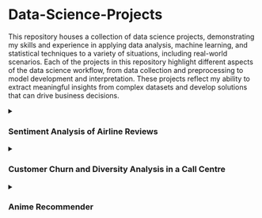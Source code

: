 # Data-Science-Projects

This repository houses a collection of data science projects, demonstrating my skills and experience in applying data analysis, machine learning, and statistical techniques to a variety of situations, including real-world scenarios. Each of the projects in this repository highlight different aspects of the data science workflow, from data collection and preprocessing to model development and interpretation. These projects reflect my ability to extract meaningful insights from complex datasets and develop solutions that can drive business decisions.

<details>
<summary><h3>Sentiment Analysis of Airline Reviews</h3></summary>

This project is part of Forage's [British Airways Data Science](https://www.theforage.com/simulations/british-airways/data-science-yqoz) Virtual Experience Program.

<details>
<summary><h4>Task 1: Web Scraping and Sentiment Analysis</h4></summary>
This notebook is the first task of a two-part project aimed at predicting customer booking behaviours. Here, the focus is on collecting raw data and preparing it for analysis. Using web scraping techniques, the notebook extracts reviews from a public website, processes the data to ensure cleanliness and consistency, and prepares it for use in predictive modelling.

<break></break>

The extracted data was processed and analysed using natural language processing (NLP) techniques to perform sentiment analysis to provide valuable insights into customer satisfaction and experience with British Airways.

#### Key Features

- Web scraping using `BeautifulSoup` and `requests` libraries to extract review data from Skytrax - collected a substantial number of reviews (3500), iterating through multiple pages dynamically, and stored them in the `data-BA_reviews.csv` file which is also included here.
- Initial text preprocessing including trimming whitespace as well as removing HTML tags, special characters, and stopwords.
- Advanced data visualisation techniques using Matplotlib and Seaborn to present findings effectively as histograms and wordclouds (utilising the `wordcloud` library). 

#### Results

- Successfully scraped and cleaned a dataset containing reviews, bulding techniques and gaining experience for subsequent predictive analysis.
- Visualised sentiment distribution across various aspects of the airline service.
- Created wordclouds to highlight frequently mentioned positive and negative aspects.
- Demonstrated the feasibility of automating data collection from dynamic web pages.

#### Applications

In the context of this Virtal Experience Program:

- Enhance customer experience by addressing common pain points identified in negative reviews.
- Inform targeted marketing strategies based on positive aspects highlighted by customers.
- Present the ability to benchmark against competitors by comparing sentiment scores.

How this will add to my data analysis and data science experience:

- The web scraping techniques can be adapted to collect data from other domains, such as e-commerce, social media, or news sites.
- The cleaned and structured data produced from this can serve as input for text analysis, sentiment analysis, or predictive modelling in various contexts (e.g. to create and train an RNN for predicting the next word in similar reviews).

#### Future Improvements

- Implement advanced NLP techniques like topic modeling to automatically categorize review content.
- Develop an automated solution by extending the use of the `BeautifulSoup` library here as well as adding real-time sentiment monitoring to track changes in customer satisfaction on a more granular level.
- Integrate sentiment analysis results with other data sources (e.g. flight data and customer demographics) to provide more comprehensive insights
- Create an interactive dashboard for easy exploration of sentiment trends and patterns.

</details>

<details>
<summary><h4>Task 2: Predictive Modeling of Customer Bookings</h4></summary>
This notebook represents the second part of the project of understanding and predicting customer booking behaviours. It builds on the foundational data exploration conducted in Part 1 and implements machine learning solutions that address a specific predictive task: determining whether a customer will complete a booking.

#### Key Features

- Performed data cleaning and transformation, including handling missing values, feature engineering, and encoding categorical variables.
- Highlighted distributions and potential features in the data using bar graphs, boxplots, and kernel density estimate (KDE) plots scatter plots created with the `matplotlib` and `seaborn` libraries.
- Implemented supervised learning models using scikit-learn and conducted hyperparameter tuning via grid search to optimise model performance.
- Evaluated models using metrics such as accuracy, precision, recall, and F1 score.

#### Results
- The trained models successfully predicted customer booking outcomes with high accuracy (0.85 and 0.83 before and after hyperparameter optimisation, respecitvely).
- In between the two, XGBoost with hyperparameter optimisation made better predections as indicated by the models' F1 scores in particular where the initial model had an F1 score of 0.08 which then improved to 0.21 with hyperparameter optimisation. However, since this is still below 0.5, the model still had rather poor performance. This could perhaps be improved by creating more training data using data augmentation, further optimising the hyperparameters, or even using another model such as a Random Forest Classifier or simpler regression methods like Linear, Lasso, Ridge, etc. 
- Feature importance analysis identified critical factors influencing booking behaviour, namely `purchase_lead` (the number of days in between the date of booking and the date of the flight) and `length_of_stay`.

#### Applications

- Enhance the booking experience by prioritising features important to customers within the user interface.
- Optimise pricing strategies by identifing price sensitivities in different customer segments. This can also include personalising marketing campaigns (e.g. loyalty programs and special offers) by targeting customers with a higher likelihood of purchasing.
- Extend the data analysis and ML models into a real-time predictive system in which the models (and hyperparameters) constantly update as live data is added.

#### Future Improvements

- Compare the current models with other types such as Random Forest.
- - Explore data augmentation techniques to increase the training and test data samples.
- Implement deep learning approaches such as neural networks for potentially higher accuracy.
- Utilise ensemble methods for potentially improved performance by directly combining the predictions from multiple models or even combining the predictions from models trained on different representations of the data.
- Incorporate additional data sources like macroeconomic indicators or competitor pricing to enhance the model's predictive power.

</details>

</details>

<details>
<summary><h3>Customer Churn and Diversity Analysis in a Call Centre</h3></summary>

This project is part of Forage's [PwC Switzerland Power BI](https://www.theforage.com/simulations/pwc-ch/power-bi-cqxg) Virtual Experience Program.

</details>

<details>
<summary><h3>Anime Recommender</h3></summary>
A collaborative filtering-based recommendation system built using Cosine Similarity which is used to measure distance between two points as an alternative to (and animporvement on) the traditional Euclidean Distance measurement.
<br/><br/>

_Add equations of Euclidean Distance and Cosine Similarity_


Read more about this approach in this [Medium article](https://medium.com/@arjunprakash027/understanding-cosine-similarity-a-key-concept-in-data-science-72a0fcc57599)

</details>
